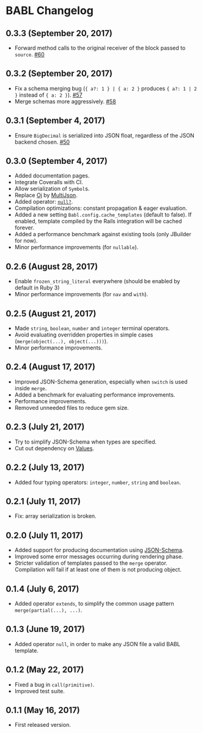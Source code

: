 # BABL Changelog

## 0.3.3 (September 20, 2017)
- Forward method calls to the original receiver of the block passed to `source`. [#60](https://github.com/getbannerman/babl/pull/60)

## 0.3.2 (September 20, 2017)
- Fix a schema merging bug (`{ a?: 1 } | { a: 2 }` produces `{ a?: 1 | 2 }`  instead of `{ a: 2 }`). [#57](https://github.com/getbannerman/babl/pull/57)
- Merge schemas more aggressively. [#58](https://github.com/getbannerman/babl/pull/58)

## 0.3.1 (September 4, 2017)
- Ensure `BigDecimal` is serialized into JSON float, regardless of the JSON backend chosen. [#50](https://github.com/getbannerman/babl/pull/50)

## 0.3.0 (September 4, 2017)
- Added documentation pages.
- Integrate Coveralls with CI.
- Allow serialization of `Symbol`s.
- Replace [Oj](https://github.com/ohler55/oj) by [MultiJson](https://github.com/intridea/multi_json).
- Added operator: [`null?`](pages/operators.md#is_null).
- Compilation optimizations: constant propagation & eager evaluation.
- Added a new setting `Babl.config.cache_templates` (default to false). If enabled, template compiled by the Rails integration will be cached forever.
- Added a performance benchmark against existing tools (only JBuilder for now).
- Minor performance improvements (for `nullable`).

## 0.2.6 (August 28, 2017)
- Enable `frozen_string_literal` everywhere (should be enabled by default in Ruby 3)
- Minor performance improvements (for `nav` and `with`).

## 0.2.5 (August 21, 2017)
- Made `string`, `boolean`, `number` and `integer` terminal operators.
- Avoid evaluating overridden properties in simple cases (`merge(object(...), object(...)))`).
- Minor performance improvements.

## 0.2.4 (August 17, 2017)
- Improved JSON-Schema generation, especially when `switch` is used inside `merge`.
- Added a benchmark for evaluating performance improvements.
- Performance improvements.
- Removed unneeded files to reduce gem size.

## 0.2.3 (July 21, 2017)
- Try to simplify JSON-Schema when types are specified.
- Cut out dependency on [Values](https://github.com/tcrayford/Values).

## 0.2.2 (July 13, 2017)

- Added four typing operators: `integer`, `number`, `string` and `boolean`.

## 0.2.1 (July 11, 2017)

- Fix: array serialization is broken.

## 0.2.0 (July 11, 2017)

- Added support for producing documentation using [JSON-Schema](http://json-schema.org/).
- Improved some error messages occurring during rendering phase.
- Stricter validation of templates passed to the `merge` operator. Compilation will fail if at least one of them is not producing object.

## 0.1.4 (July 6, 2017)

- Added operator `extends`, to simplify the common usage pattern `merge(partial(...), ...)`.

## 0.1.3 (June 19, 2017)

- Added operator `null`, in order to make any JSON file a valid BABL template.

## 0.1.2 (May 22, 2017)

- Fixed a bug in `call(primitive)`.
- Improved test suite.

## 0.1.1 (May 16, 2017)

- First released version.
